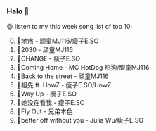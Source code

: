 

### Halo 👋

😄 listen to my this week song list of top 10:

0. 🌈地痞 - 顽童MJ116/瘦子E.SO
1. 🌈2030 - 顽童MJ116
2. 🌈CHANGE - 瘦子E.SO
3. 🌈Coming Home - MC HotDog 热狗/顽童MJ116
4. 🌈Back to the street - 顽童MJ116
5. 🌈祖先 ft. HowZ - 瘦子E.SO/HowZ
6. 🌈Way Up - 瘦子E.SO
7. 🌈她没在看我 - 瘦子E.SO
8. 🌈Fly Out - 兄弟本色
9. 🌈better off without you - Julia Wu/瘦子E.SO

